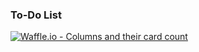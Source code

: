 
### To-Do List

[![Waffle.io - Columns and their card count](https://badge.waffle.io/isk4ndar/bsi-monitoria-alp.svg?columns=all)](http://waffle.io/isk4ndar/bsi-monitoria-alp)